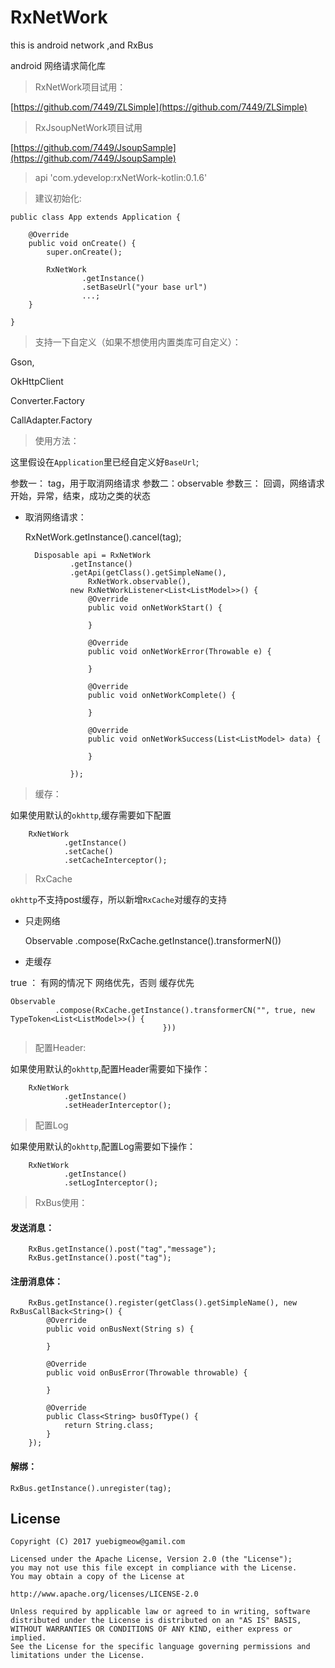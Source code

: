 # RxNetWork
this is android network ,and RxBus

android 网络请求简化库

> RxNetWork项目试用：

[https://github.com/7449/ZLSimple](https://github.com/7449/ZLSimple)

> RxJsoupNetWork项目试用

[https://github.com/7449/JsoupSample](https://github.com/7449/JsoupSample)

> api 'com.ydevelop:rxNetWork-kotlin:0.1.6'


> 建议初始化:

	public class App extends Application {
	
	    @Override
	    public void onCreate() {
	        super.onCreate();
	        
	        RxNetWork
	                .getInstance()
	                .setBaseUrl("your base url")
					...;
	    }
	
	}


> 支持一下自定义（如果不想使用内置类库可自定义）：

Gson,

OkHttpClient

Converter.Factory

CallAdapter.Factory


> 使用方法：

这里假设在`Application`里已经自定义好`BaseUrl`;

参数一： tag，用于取消网络请求
参数二：observable
参数三： 回调，网络请求开始，异常，结束，成功之类的状态


* 取消网络请求：

	RxNetWork.getInstance().cancel(tag);


        Disposable api = RxNetWork
                .getInstance()
                .getApi(getClass().getSimpleName(),
                	RxNetWork.observable(),
                new RxNetWorkListener<List<ListModel>>() {
                    @Override
                    public void onNetWorkStart() {

                    }

                    @Override
                    public void onNetWorkError(Throwable e) {

                    }

                    @Override
                    public void onNetWorkComplete() {

                    }

                    @Override
                    public void onNetWorkSuccess(List<ListModel> data) {

                    }
                  
                });



> 缓存：

如果使用默认的`okhttp`,缓存需要如下配置

        RxNetWork
                .getInstance()
                .setCache()
                .setCacheInterceptor();
                
> RxCache

`okhttp`不支持post缓存，所以新增`RxCache`对缓存的支持

* 只走网络 


    Observable
              .compose(RxCache.getInstance().<T>transformerN())
              
              
* 走缓存

true ： 有网的情况下 网络优先，否则 缓存优先

    Observable
              .compose(RxCache.getInstance().transformerCN("", true, new TypeToken<List<ListModel>>() {
                                      }))



> 配置Header:

如果使用默认的`okhttp`,配置Header需要如下操作：

        RxNetWork
                .getInstance()
                .setHeaderInterceptor();
		

> 配置Log

如果使用默认的`okhttp`,配置Log需要如下操作：

        RxNetWork
                .getInstance()
                .setLogInterceptor();

> RxBus使用：


#### 发送消息：

        RxBus.getInstance().post("tag","message");
        RxBus.getInstance().post("tag");

#### 注册消息体：

        RxBus.getInstance().register(getClass().getSimpleName(), new RxBusCallBack<String>() {
            @Override
            public void onBusNext(String s) {

            }

            @Override
            public void onBusError(Throwable throwable) {

            }

            @Override
            public Class<String> busOfType() {
                return String.class;
            }
        });

#### 解绑：

	RxBus.getInstance().unregister(tag);
	
	
## License

    Copyright (C) 2017 yuebigmeow@gamil.com

    Licensed under the Apache License, Version 2.0 (the "License");
    you may not use this file except in compliance with the License.
    You may obtain a copy of the License at

    http://www.apache.org/licenses/LICENSE-2.0

    Unless required by applicable law or agreed to in writing, software
    distributed under the License is distributed on an "AS IS" BASIS,
    WITHOUT WARRANTIES OR CONDITIONS OF ANY KIND, either express or implied.
    See the License for the specific language governing permissions and
    limitations under the License.




